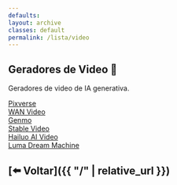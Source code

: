 ```yaml
---
defaults:
layout: archive
classes: default
permalink: /lista/video
---
```

## Geradores de Video 🎥
Geradores de video de IA generativa.

<div class="grid-container">
  <div class="grid-item"><a href="https://pixverse.ai/" target="_blank">Pixverse</a></div>
  <div class="grid-item"><a href="https://wan.video" target="_blank">WAN Video</a></div>
  <div class="grid-item"><a href="https://www.genmo.ai/" target="_blank">Genmo</a></div>
  <div class="grid-item"><a href="https://www.stablevideo.com/" target="_blank">Stable Video</a></div>
  <div class="grid-item"><a href="https://hailuoai.video/" target="_blank">Hailuo AI Video</a></div>
  <div class="grid-item"><a href="https://lumalabs.ai/dream-machine" target="_blank">Luma Dream Machine</a></div>
</div>

## [⬅️ Voltar]({{ "/" | relative_url }})